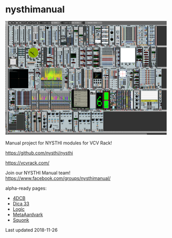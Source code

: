 # nysthimanual

![](./allmodules20181022.png)

Manual project for NYSTHI modules for VCV Rack! 

https://github.com/nysthi/nysthi 

https://vcvrack.com/

Join our NYSTHI Manual team! https://www.facebook.com/groups/nysthimanual/

alpha-ready pages: 

- [4DCB](pages/4dcb/4dcb.md)
- [Dica 33](pages/dica_33/dica_33.md)
- [Logic](pages/logic/logic.md)
- [MetaAardvark](pages/metaaardvark/metaaardvark.md)
- [Squonk](pages/squonk/squonk.md)
 

Last updated 2018-11-26

